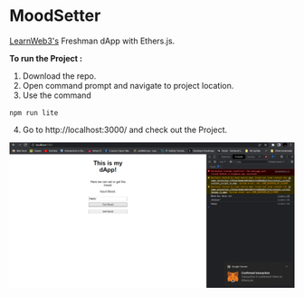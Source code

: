 # MoodSetter  

[LearnWeb3's](https://www.learnweb3.io/tracks/freshman/dapp-tutorial) Freshman dApp with Ethers.js.

**To run the Project :**
1. Download the repo.
2. Open command prompt and navigate to project location.
3. Use the command 
```
npm run lite
```
4. Go to http://localhost:3000/ and check out the Project.

![Preview of the project](./Screenshots/Final_Project.png)